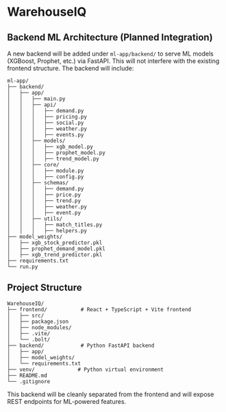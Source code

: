 # WarehouseIQ

## Backend ML Architecture (Planned Integration)

A new backend will be added under `ml-app/backend/` to serve ML models (XGBoost, Prophet, etc.) via FastAPI. This will not interfere with the existing frontend structure. The backend will include:
```
ml-app/
├── backend/
│   ├── app/
│   │   ├── main.py
│   │   ├── api/
│   │   │   ├── demand.py
│   │   │   ├── pricing.py
│   │   │   ├── social.py
│   │   │   ├── weather.py
│   │   │   ├── events.py
│   │   ├── models/
│   │   │   ├── xgb_model.py
│   │   │   ├── prophet_model.py
│   │   │   ├── trend_model.py
│   │   ├── core/
│   │   │   ├── module.py
│   │   │   ├── config.py
│   │   ├── schemas/
│   │   │   ├── demand.py
│   │   │   ├── price.py
│   │   │   ├── trend.py
│   │   │   ├── weather.py
│   │   │   ├── event.py
│   │   ├── utils/
│   │   │   ├── match_titles.py
│   │   │   ├── helpers.py
├── model_weights/
│   ├── xgb_stock_predictor.pkl
│   ├── prophet_demand_model.pkl
│   ├── xgb_trend_predictor.pkl
├── requirements.txt
└── run.py
```
## Project Structure

```
WarehouseIQ/
├── frontend/           # React + TypeScript + Vite frontend
│   ├── src/
│   ├── package.json
│   ├── node_modules/
│   ├── .vite/
│   └── .bolt/
├── backend/            # Python FastAPI backend
│   ├── app/
│   ├── model_weights/
│   └── requirements.txt
├── venv/              # Python virtual environment
├── README.md
└── .gitignore
```

This backend will be cleanly separated from the frontend and will expose REST endpoints for ML-powered features.
